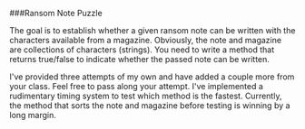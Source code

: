 ###Ransom Note Puzzle

The goal is to establish whether a given ransom note can be written with the characters available from a magazine. Obviously, the note and magazine are collections of characters (strings). You need to write a method that returns true/false to indicate whether the passed note can be written.

I've provided three attempts of my own and have added a couple more from your class. Feel free to pass along your attempt. I've implemented a rudimentary timing system to test which method is the fastest. Currently, the method that sorts the note and magazine before testing is winning by a long margin.